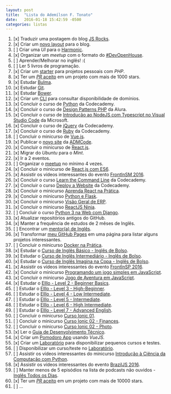 ```yaml
---
layout: post
title:  "Lista do Ademílson F. Tonato"
date:   2016-01-18 15:42:59 -0500
categories: listas
---
```


1. [x] Traduzir uma postagem do blog [JS Rocks](http://jsrocks.org/).
2. [x] Criar um [novo layout](https://github.com/ftonato/fuck-feelings/issues/16) para o blog.
3. [ ] Criar uma *UI* para o [Harmonic](https://github.com/JSRocksHQ/harmonic).
4. [x] Organizar um *meetup* com o formato do [#DevOpenHouse](https://github.com/ftonato/meetup).
5. [ ] Aprender/Melhorar no inglês! :(
6. [ ] Ler 5 livros de programação.
7. [x] Criar um [starter](https://github.com/admcode/admcode-starter) para projetos pessoais com *PHP*.
8. [x] Ter um [_PR_ aceito](https://github.com/css/csso/pull/282) em um projeto com mais de 1000 stars.
9. [x] Estudar [Bulma](http://bulma.io/).
10. [x] Estudar [Git](https://github.com/ftonato/github-course).
11. [x] Estudar [Bower](https://github.com/ftonato/bower-course).
12. [x] Criar um [CLI](https://github.com/ftonato/registrobr) para consultar disponibilidade de domínios.
13. [x] Concluir o curso de [Python](https://www.codecademy.com/pt-BR/learn/python) da Codecademy.
14. [x] Concluir o curso de [Design Patterns PHP](https://www.alura.com.br/curso-online-design-pattern-php) da Alura.
15. [x] Concluir o curso de [Introdução ao NodeJS com Typescript no Visual Studio Code](https://mva.microsoft.com/pt-br/training-courses/introdu-o-ao-nodejs-com-typescript-no-visual-studio-code-15851?l=BrG7Pho6B_6305192797) da Microsoft.
16. [x] Concluir o curso de [jQuery](https://www.codecademy.com/pt-BR/learn/jquery) da Codecademy.
17. [x] Concluir o curso de [Ruby](https://www.codecademy.com/pt-BR/learn/ruby) da Codecademy.
18. [ ] Concluir o minicurso de [Vue.js](http://www.vedcasts.com.br/series/vuejs).
19. [x] Publicar o [novo site](http://admcode.com.br) da [ADMCode](https://github.com/admcode/admcode.com.br).
20. [x] Concluir o minicurso de [React.js](http://jscasts.teachable.com/courses/comecando-com-react-js).
21. [x] Migrar do *Ubuntu* para o *Mint*.
22. [x] Ir a 2 eventos.
23. [ ] Organizar o [meetup](https://github.com/ftonato/meetup) no mínimo 4 vezes.
24. [x] Concluir o minicurso de [React.js com ES6](http://jscasts.teachable.com/courses/react-js-com-es6).
25. [x] Assistir os vídeos interessantes do evento [FrontInSM 2016](https://www.youtube.com/playlist?list=PLg2lQYZDBwOSIaYbxJ5hLYfxkUZndjyAg).
26. [x] Concluir o curso [Learn the Command Line](https://www.codecademy.com/pt-BR/learn/learn-the-command-line) da Codecademy.
27. [x] Concluir o curso [Deploy a Website](https://www.codecademy.com/pt-BR/learn/deploy-a-website) da Codecademy.
28. [x] Concluir o minicurso [Aprenda React na Prática](http://kodezilla.com/courses/introducao-ao-react).
29. [x] Concluir o minicurso [Python e Flask](http://www.alfamidiaonline.com.br/Turmas.aspx).
30. [x] Concluir o minicurso [Visão Geral de ERP](http://www.alfamidiaonline.com.br/Turmas.aspx).
31. [x] Concluir o minicurso [ReactJS Ninja](https://www.youtube.com/playlist?list=PLr4c053wuXU-mP3W_Z8EX_MLaHktns4jf).
32. [ ] Concluir o curso [Python 3 na Web com Django](https://www.udemy.com/python-3-na-web-com-django-basico-intermediario/).
33. [x] Atualizar repositórios antigos do GitHub.
34. [x] Manter a frequência de estudos de 2 mêses de Inglês.
35. [ ] Encontrar um [mentor(a) de Inglês](https://github.com/training-center/mentoria/issues/92).
36. [x] Transformar [meu GitHub Pages](ftonato.github.io) em uma página para listar alguns projetos interessantes.
37. [ ] Concluir o minicurso [Docker na Prática](https://codecasts.com.br/lesson/docker-na-pratica-ola-docker).
38. [x] Estudar o [Curso de Inglês Básico - Inglês de Bolso](https://www.youtube.com/playlist?list=PLifNhj7vtELsE2cxbwCdBjp0xD4sdK4Jb).
39. [x] Estudar o [Curso de Inglês Intermediário - Inglês de Bolso](https://www.youtube.com/playlist?list=PLifNhj7vtELvpspP9zPxhliWAF1tOJB95).
40. [x] Estudar o [Curso de Inglês Imagina na Copa - Inglês de Bolso](https://www.youtube.com/playlist?list=PLifNhj7vtELuNI15C3iekKQPelYrwL_zE).
41. [x] Assistir os vídeos interessantes do evento [FrontInSP 2016](https://www.youtube.com/channel/UCwoGd_KU0OxiVT5r-rPrzWA/videos).
42. [x] Concluir o minicurso [Programando um jogo simples em JavaScript](http://www.alfamidiaonline.com.br/Turmas.aspx).
43. [x] Concluir o minicurso [Jogo de Aventura em JavaScript](http://www.alfamidiaonline.com.br/Turmas.aspx).
44. [x] Estudar o [Elllo - Level 2 - Beginner Basics](http://www.elllo.org/english/beginner/index.htm).
45. [ ] Estudar o [Elllo - Level 3 - High-Beginner](http://www.elllo.org/english/beginner-3-high.htm).
46. [ ] Estudar o [Elllo - Level 4 - Low Intermediate](http://www.elllo.org/english/intermediate-4-low.htm).
47. [ ] Estudar o [Elllo - Level 5 - Intermediate](http://www.elllo.org/english/intermediate-5-mid.htm).
48. [ ] Estudar o [Elllo - Level 6 - High Intermediate](http://www.elllo.org/english/intermediate-6-high.htm).
49. [ ] Estudar o [Elllo - Level 7 - Advanced English](http://www.elllo.org/english/advanced.htm).
50. [ ] Concluir o minicurso [Curso Ionic 01](https://www.youtube.com/playlist?list=PLpP8rO2FXVXTJRTJ2j6rYLKQrQC1XgIra). 
51. [ ] Concluir o minicurso [ Curso Ionic 02 - Finances](https://www.youtube.com/playlist?list=PLpP8rO2FXVXQ1rg4Xc-r52xlSMDGOjO-X).
52. [ ] Concluir o minicurso [ Curso Ionic 02 - Photo](https://www.youtube.com/playlist?list=PLpP8rO2FXVXQAopw8x7hLSGbkr0AazwQ8).
53. [x] Ler o [Guia de Desenvolvimento Técnico](https://thoughtworksinc.github.io/guia-de-desenvolvimento-tecnico/).
54. [x] Criar um [Pomodoro App](https://github.com/ftonato/pomodoro-app) usando *VueJS*.
55. [x] Criar um [Laboratório](https://github.com/admcodelabschool) para disponibilizar pequenos cursos e testes.
56. [ ] Disponibilizar um curso/teste no [Laboratório](https://github.com/admcodelabschool).
57. [ ] Assistir os vídeos interessantes do minicurso [Introdução à Ciência da Computação com Python](https://www.youtube.com/playlist?list=PLcoJJSvnDgcKpOi_UeneTNTIVOigRQwcn).
58. [x] Assistir os vídeos interessantes do evento [BrazilJS 2016](https://www.youtube.com/playlist?list=PLg2lQYZDBwOTMMnclNPFZdbLPKKYNazXb).
59. [ ] Manter menos de 5 episódios na lista de podcasts não ouvidos - [Inglês Todos os Dias](http://www.domineingles.com.br/category/ingles-todos-os-dias/).
60. [x] Ter um [_PR_ aceito](https://github.com/julianshapiro/velocity/pull/705) em um projeto com mais de 10000 stars.
61. [ ] ...
